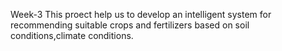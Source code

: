 Week-3
 This proect help us to develop an intelligent system for recommending suitable crops and fertilizers based on soil conditions,climate conditions.
